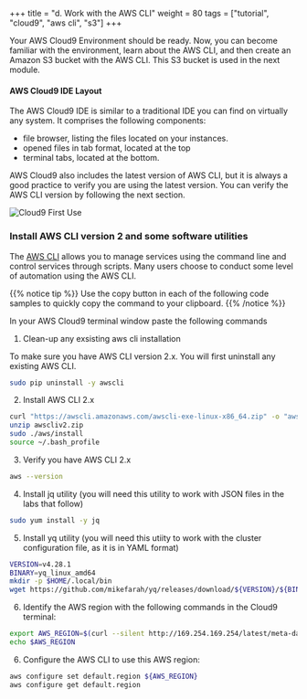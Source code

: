 +++
title = "d. Work with the AWS CLI"
weight = 80
tags = ["tutorial", "cloud9", "aws cli", "s3"]
+++

Your AWS Cloud9 Environment should be ready. Now, you can become familiar with the environment, learn about the AWS CLI, and then create an Amazon S3 bucket with the AWS CLI. This S3 bucket is used in the next module. 

#### AWS Cloud9 IDE Layout

The AWS Cloud9 IDE is similar to a traditional IDE you can find on virtually any system. It comprises the following components:

- file browser, listing the files located on your instances. 
- opened files in tab format, located at the top 
- terminal tabs, located at the bottom. 

AWS Cloud9 also includes the latest version of AWS CLI, but it is always a good practice to verify you are using the latest version. You can verify the AWS CLI version by following the next section. 
 

![Cloud9 First Use](/images/introductory-steps/cloud9-first-use.png)

### Install AWS CLI version 2 and some software utilities 

The [AWS CLI](https://aws.amazon.com/cli/) allows you to manage services using the command line and control services through scripts. Many users choose to conduct some level of automation using the AWS CLI.

{{% notice tip %}}
Use the copy button in each of the following code samples to quickly copy the command to your clipboard.
{{% /notice %}}

In your AWS Cloud9 terminal window paste the following commands

1. Clean-up any exsisting aws cli installation

To make sure you have AWS CLI version 2.x. You will first uninstall any existing AWS CLI.

```bash
sudo pip uninstall -y awscli
```

2. Install AWS CLI 2.x

```bash
curl "https://awscli.amazonaws.com/awscli-exe-linux-x86_64.zip" -o "awscliv2.zip"
unzip awscliv2.zip
sudo ./aws/install
source ~/.bash_profile
```

3. Verify you have AWS CLI 2.x

```bash
aws --version
```

4. Install jq utility (you will need this utility to work with JSON files in the labs that follow)

```bash
sudo yum install -y jq
```

5. Install yq utility (you will need this utiity to work with the cluster configuration file, as it is in YAML format)

```bash
VERSION=v4.28.1
BINARY=yq_linux_amd64
mkdir -p $HOME/.local/bin
wget https://github.com/mikefarah/yq/releases/download/${VERSION}/${BINARY} -O $HOME/.local/bin/yq && chmod +x $HOME/.local/bin/yq
```

6. Identify the AWS region with the following commands in the Cloud9 terminal:

```bash
export AWS_REGION=$(curl --silent http://169.254.169.254/latest/meta-data/placement/region)
echo $AWS_REGION
```

6. Configure the AWS CLI to use this AWS region:

```bash
aws configure set default.region ${AWS_REGION}
aws configure get default.region
```
